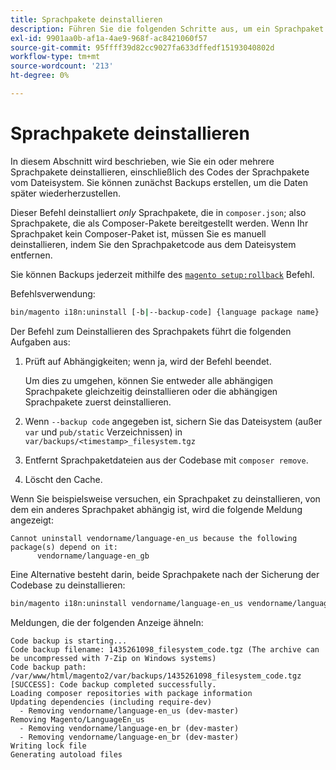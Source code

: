 ```yaml
---
title: Sprachpakete deinstallieren
description: Führen Sie die folgenden Schritte aus, um ein Sprachpaket für Adobe Commerce oder Magento Open Source zu deinstallieren.
exl-id: 9901aa0b-af1a-4ae9-968f-ac8421060f57
source-git-commit: 95ffff39d82cc9027fa633dffedf15193040802d
workflow-type: tm+mt
source-wordcount: '213'
ht-degree: 0%

---
```


# Sprachpakete deinstallieren

In diesem Abschnitt wird beschrieben, wie Sie ein oder mehrere Sprachpakete deinstallieren, einschließlich des Codes der Sprachpakete vom Dateisystem. Sie können zunächst Backups erstellen, um die Daten später wiederherzustellen.

Dieser Befehl deinstalliert *only* Sprachpakete, die in `composer.json`; also Sprachpakete, die als Composer-Pakete bereitgestellt werden. Wenn Ihr Sprachpaket kein Composer-Paket ist, müssen Sie es manuell deinstallieren, indem Sie den Sprachpaketcode aus dem Dateisystem entfernen.

Sie können Backups jederzeit mithilfe des [`magento setup:rollback`](uninstall-modules.md#roll-back-the-file-system-database-or-media-files) Befehl.

Befehlsverwendung:

```bash
bin/magento i18n:uninstall [-b|--backup-code] {language package name} ... {language package name}
```

Der Befehl zum Deinstallieren des Sprachpakets führt die folgenden Aufgaben aus:

1. Prüft auf Abhängigkeiten; wenn ja, wird der Befehl beendet.

   Um dies zu umgehen, können Sie entweder alle abhängigen Sprachpakete gleichzeitig deinstallieren oder die abhängigen Sprachpakete zuerst deinstallieren.

1. Wenn `--backup code` angegeben ist, sichern Sie das Dateisystem (außer `var` und `pub/static` Verzeichnissen) in `var/backups/<timestamp>_filesystem.tgz`
1. Entfernt Sprachpaketdateien aus der Codebase mit `composer remove`.
1. Löscht den Cache.

Wenn Sie beispielsweise versuchen, ein Sprachpaket zu deinstallieren, von dem ein anderes Sprachpaket abhängig ist, wird die folgende Meldung angezeigt:

```terminal
Cannot uninstall vendorname/language-en_us because the following package(s) depend on it:
      vendorname/language-en_gb
```

Eine Alternative besteht darin, beide Sprachpakete nach der Sicherung der Codebase zu deinstallieren:

```bash
bin/magento i18n:uninstall vendorname/language-en_us vendorname/language-en_gb --backup-code
```

Meldungen, die der folgenden Anzeige ähneln:

```terminal
Code backup is starting...
Code backup filename: 1435261098_filesystem_code.tgz (The archive can be uncompressed with 7-Zip on Windows systems)
Code backup path: /var/www/html/magento2/var/backups/1435261098_filesystem_code.tgz
[SUCCESS]: Code backup completed successfully.
Loading composer repositories with package information
Updating dependencies (including require-dev)
  - Removing vendorname/language-en_us (dev-master)
Removing Magento/LanguageEn_us
  - Removing vendorname/language-en_br (dev-master)
  - Removing vendorname/language-en_br (dev-master)
Writing lock file
Generating autoload files
```
